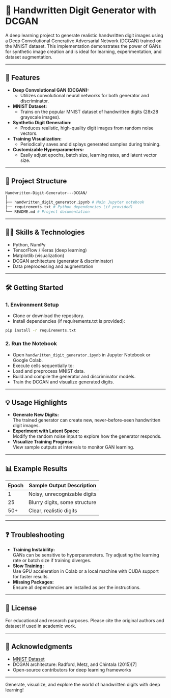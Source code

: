 # 📝 Handwritten Digit Generator with DCGAN

A deep learning project to generate realistic handwritten digit images using a Deep Convolutional Generative Adversarial Network (DCGAN) trained on the MNIST dataset. This implementation demonstrates the power of GANs for synthetic image creation and is ideal for learning, experimentation, and dataset augmentation.

---

## 🚀 Features

- **Deep Convolutional GAN (DCGAN):**
  - Utilizes convolutional neural networks for both generator and discriminator.
- **MNIST Dataset:**
  - Trains on the popular MNIST dataset of handwritten digits (28x28 grayscale images).
- **Synthetic Digit Generation:**
  - Produces realistic, high-quality digit images from random noise vectors.
- **Training Visualization:**
  - Periodically saves and displays generated samples during training.
- **Customizable Hyperparameters:**
  - Easily adjust epochs, batch size, learning rates, and latent vector size.

---

## 📁 Project Structure

```bash
Handwritten-Digit-Generator---DCGAN/
│
├── handwritten_digit_generator.ipynb # Main Jupyter notebook
├── requirements.txt # Python dependencies (if provided)
└── README.md # Project documentation
```


---

## 🧑‍💻 Skills & Technologies

- Python, NumPy
- TensorFlow / Keras (deep learning)
- Matplotlib (visualization)
- DCGAN architecture (generator & discriminator)
- Data preprocessing and augmentation

---

## 🛠️ Getting Started

### 1. Environment Setup

- Clone or download the repository.
- Install dependencies (if requirements.txt is provided):

```bash
pip install -r requirements.txt
```


### 2. Run the Notebook

- Open `handwritten_digit_generator.ipynb` in Jupyter Notebook or Google Colab.
- Execute cells sequentially to:
- Load and preprocess MNIST data.
- Build and compile the generator and discriminator models.
- Train the DCGAN and visualize generated digits.

---

## 💡 Usage Highlights

- **Generate New Digits:**  
The trained generator can create new, never-before-seen handwritten digit images.
- **Experiment with Latent Space:**  
Modify the random noise input to explore how the generator responds.
- **Visualize Training Progress:**  
View sample outputs at intervals to monitor GAN learning.

---

## 📊 Example Results

| Epoch | Sample Output Description      |
|-------|-------------------------------|
| 1     | Noisy, unrecognizable digits  |
| 25    | Blurry digits, some structure |
| 50+   | Clear, realistic digits       |

---

## ❓ Troubleshooting

- **Training Instability:**  
GANs can be sensitive to hyperparameters. Try adjusting the learning rate or batch size if training diverges.
- **Slow Training:**  
Use GPU acceleration in Colab or a local machine with CUDA support for faster results.
- **Missing Packages:**  
Ensure all dependencies are installed as per the instructions.

---

## 📜 License

For educational and research purposes. Please cite the original authors and dataset if used in academic work.

---

## 🙏 Acknowledgments

- [MNIST Dataset](http://yann.lecun.com/exdb/mnist/)
- DCGAN architecture: Radford, Metz, and Chintala (2015)[7]
- Open-source contributors for deep learning frameworks

---

Generate, visualize, and explore the world of handwritten digits with deep learning!
